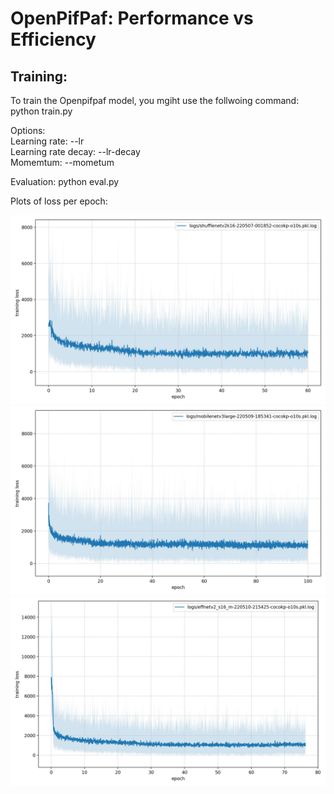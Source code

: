 # OpenPifPaf: Performance vs Efficiency<br />

## Training: 
To train the Openpifpaf model, you mgiht use the follwoing command:<br />
python train.py<br />

Options:<br />
Learning rate: --lr<br /> 
Learning rate decay: --lr-decay<br />
Momemtum: --mometum<br />



Evaluation: python eval.py<br />


Plots of loss per epoch:<br />

![ShuffleNet](all-images/shuffle/0008.jpeg) <br />
![MobileNet](all-images/mobile/0008.jpeg) <br />
![EfficientNet](all-images/effnet/0008.jpeg) <br />

